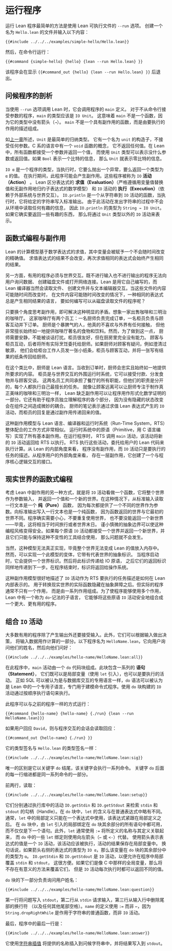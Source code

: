 <!--
# Running a Program
-->

# 运行程序

<!--
The simplest way to run a Lean program is to use the `--run` option to the Lean executable.
Create a file called `Hello.lean` and enter the following contents:
-->

运行 Lean 程序最简单的方法是使用 Lean 可执行文件的 `--run` 选项。
创建一个名为 `Hello.lean` 的文件并输入以下内容：

```lean
{{#include ../../../examples/simple-hello/Hello.lean}}
```

<!--
Then, from the command line, run:
-->

然后，在命令行运行：

```
{{#command {simple-hello} {hello} {lean --run Hello.lean} }}
```

<!--
The program displays `{{#command_out {hello} {lean --run Hello.lean} }}` and exits.
-->

该程序会在显示 `{{#command_out {hello} {lean --run Hello.lean} }}` 后退出。

<!--
## Anatomy of a Greeting
-->

## 问候程序的剖析

<!--
When Lean is invoked with the `--run` option, it invokes the program's `main` definition.
In programs that do not take command-line arguments, `main` should have type `IO Unit`.
This means that `main` is not a function, because there are no arrows (`→`) in its type.
Instead of being a function that has side effects, `main` consists of a description of effects to be carried out.
-->

当使用 `--run` 选项调用 Lean 时，它会调用程序的 `main` 定义。
对于不从命令行接受参数的程序，`main` 的类型应该是 `IO Unit`。
这意味着 `main` 不是一个函数，因为它的类型中没有箭头（`→`）。
`main` 不是一个具有副作用的函数，而是由要执行的作用的描述组成。

<!--
As discussed in [the preceding chapter](../getting-to-know/polymorphism.md), `Unit` is the simplest inductive type.
It has a single constructor called `unit` that takes no arguments.
Languages in the C tradition have a notion of a `void` function that does not return any value at all.
In Lean, all functions take an argument and return a value, and the lack of interesting arguments or return values can be signaled by using the `Unit` type instead.
If `Bool` represents a single bit of information, `Unit` represents zero bits of information.
-->

如[上一章](../getting-to-know/polymorphism.md)所述，`Unit` 是最简单的归纳类型。
它有一个名为 `unit` 的构造子，不接受任何参数。C 系的语言中有一个 `void` 函数的概念，
它不返回任何值。在 Lean 中，所有函数都接受一个参数并返回一个值，
而使用 `Unit` 类型可以表示没什么参数或返回值。如果 `Bool` 表示一个比特的信息，
那么 `Unit` 就表示零比特的信息。

<!--
`IO α` is the type of a program that, when executed, will either throw an exception or return a value of type `α`.
During execution, this program may have side effects.
These programs are referred to as `IO` _actions_.
Lean distinguishes between _evaluation_ of expressions, which strictly adheres to the mathematical model of substitution of values for variables and reduction of sub-expressions without side effects, and _execution_ of `IO` actions, which rely on an external system to interact with the world.
`IO.println` is a function from strings to `IO` actions that, when executed, write the given string to standard output.
Because this action doesn't read any interesting information from the environment in the process of emitting the string, `IO.println` has type `String → IO Unit`.
If it did return something interesting, then that would be indicated by the `IO` action having a type other than `Unit`.
-->

`IO α` 是一个程序的类型，当执行时，它要么抛出一个异常，要么返回一个类型为 `α` 的值。
在执行期间，此程序可能会产生副作用。这些程序被称为 `IO` **活动（Action）** 。
Lean 区分表达式的 **求值（Evaluation）**（严格遵循用变量值替换值和无副作用地归约子表达式的数学模型）
和 `IO` 活动的 **执行（Execution）**（依赖于外部系统与世界交互）。
`IO.println` 是一个从字符串到 `IO` 活动的函数，当执行时，它将给定的字符串写入标准输出。
由于此活动在发出字符串的过程中不会从环境中读取任何有趣的信息，
因此 `IO.println` 的类型为 `String → IO Unit`。如果它确实要返回一些有趣的东西，
那么将通过 `Unit` 类型以外的 `IO` 活动来表示。

<!--
## Functional Programming vs Effects
-->

## 函数式编程与副作用

<!--
Lean's model of computation is based on the evaluation of mathematical expressions, in which variables are given exactly one value that does not change over time.
The result of evaluating an expression does not change, and evaluating the same expression again will always yield the same result.
-->

Lean 的计算模型基于数学表达式的求值，其中变量会被赋予一个不会随时间改变的精确值。
求值表达式的结果不会改变，再次求值相同的表达式会始终产生相同的结果。

<!--
On the other hand, useful programs must interact with the world.
A program that performs neither input nor output can't ask a user for data, create files on disk, or open network connections.
Lean is written in itself, and the Lean compiler certainly reads files, creates files, and interacts with text editors.
How can a language in which the same expression always yields the same result support programs that read files from disk, when the contents of these files might change over time?
-->

另一方面，有用的程序必须与世界交互。既不进行输入也不进行输出的程序无法向用户询问数据、
创建磁盘文件或打开网络连接。Lean 是用它自己编写的，而 Lean 编译器当然会读取文件、
创建文件并与文本编辑器交互。当这些文件的内容可能随时间而改变时，
在文件内容可能随时间改变的情况下，一种相同的表达式总是产生相同结果的语言，
要如何编写可以从磁盘读取文件的程序呢？

<!--
This apparent contradiction can be resolved by thinking a bit differently about side effects.
Imagine a café that sells coffee and sandwiches.
This café has two employees: a cook who fulfills orders, and a worker at the counter who interacts with customers and places order slips.
The cook is a surly person, who really prefers not to have any contact with the world outside, but who is very good at consistently delivering the food and drinks that the café is known for.
In order to do this, however, the cook needs peace and quiet, and can't be disturbed with conversation.
The counter worker is friendly, but completely incompetent in the kitchen.
Customers interact with the counter worker, who delegates all actual cooking to the cook.
If the cook has a question for a customer, such as clarifying an allergy, they send a little note to the counter worker, who interacts with the customer and passes a note back to the cook with the result.
-->

只要换个角度思考副作用，即可解决这种明显的矛盾。想象一家出售咖啡和三明治的咖啡厅。
这家咖啡厅有两个员工：一名厨师负责完成订单，一名柜员负责与顾客互动并下订单。
厨师是个暴脾气的人，他真的不喜欢与外界有任何接触，
但他非常擅长始终如一地提供咖啡厅著名的食物和饮料。然而，为了做到这一点，
厨师需要安静，不能被谈话打扰。柜员很友好，但在厨房里完全没有能力。
顾客与柜员互动，后者将所有实际烹饪委托给厨师。如果厨师对顾客有疑问，例如澄清过敏源，
他们会给柜台工作人员发一张小纸条，柜员与顾客互动，并将一张写有结果的纸条传回给厨师。

<!--
In this analogy, the cook is the Lean language.
When provided with an order, the cook faithfully and consistently delivers what is requested.
The counter worker is the surrounding run-time system that interacts with the world and can accept payments, dispense food, and have conversations with customers.
Working together, the two employees serve all the functions of the restaurant, but their responsibilities are divided, with each performing the tasks that they're best at.
Just as keeping customers away allows the cook to focus on making truly excellent coffee and sandwiches, Lean's lack of side effects allows programs to be used as part of formal mathematical proofs.
It also helps programmers understand the parts of the program in isolation from each other, because there are no hidden state changes that create subtle coupling between components.
The cook's notes represent `IO` actions that are produced by evaluating Lean expressions, and the counter worker's replies are the values that are passed back from effects.
-->

在这个类比中，厨师是 Lean 语言。当收到订单时，厨师会忠实且始终如一地提供所要求的内容。
柜员是与世界交互的外围运行时系统，它可以接受付款、分发食物并与顾客交谈。
这两名员工共同承担了餐厅的所有职能，但他们的职责是分开的，每个人都执行自己最擅长的任务。
就像让顾客远离可以让厨师专注于制作真正美味的咖啡和三明治一样，
Lean 缺乏副作用可以让程序用作形式化数学证明的一部分。它还有助于程序员独立理解程序的各个部分，
因为没有隐藏的状态改变会在组件之间造成微妙的耦合。
厨师的笔记表示通过求值 Lean 表达式产生的 `IO` 活动，而柜员的回复是通过副作用传递回来的值。

<!--
This model of side effects is quite similar to how the overall aggregate of the Lean language, its compiler, and its run-time system (RTS) work.
Primitives in the run-time system, written in C, implement all the basic effects.
When running a program, the RTS invokes the `main` action, which returns new `IO` actions to the RTS for execution.
The RTS executes these actions, delegating to the user's Lean code to carry out computations.
From the internal perspective of Lean, programs are free of side effects, and `IO` actions are just descriptions of tasks to be carried out.
From the external perspective of the program's user, there is a layer of side effects that create an interface to the program's core logic.
-->

这种副作用模型与 Lean 语言、编译器和运行时系统（Run-Time System，RTS）整体配合的工作方式非常相似。
运行时系统中的原语（Primitive，用 C 语言编写）实现了所有基本副作用。在运行程序时，
RTS 调用 `main` 活动，该活动将新的 `IO` 活动返回给 RTS 以执行。
RTS 执行这些活动，委托给用户的 Lean 代码来执行计算。从 Lean 的内部角度来看，
程序没有副作用，而 `IO` 活动只是要执行的任务的描述。从程序用户的外部角度来看，
存在一层副作用，它创建了一个与程序核心逻辑交互的接口。

<!--
## Real-World Functional Programming
-->

## 现实世界的函数式编程

<!--
The other useful way to think about side effects in Lean is by considering `IO` actions to be functions that take the entire world as an argument and return a value paired with a new world.
In this case, reading a line of text from standard input _is_ a pure function, because a different world is provided as an argument each time.
Writing a line of text to standard output is a pure function, because the world that the function returns is different from the one that it began with.
Programs do need to be careful to never re-use the world, nor to fail to return a new world—this would amount to time travel or the end of the world, after all.
Careful abstraction boundaries can make this style of programming safe.
If every primitive `IO` action accepts one world and returns a new one, and they can only be combined with tools that preserve this invariant, then the problem cannot occur.
-->

考虑 Lean 中副作用的另一种方式，就是将 `IO` 活动看做一个函数，它将整个世界作为参数输入，
并返回一个值和一个新的世界。在这种情况下，从标准输入读取一行文本是一个 **纯（Pure）** 函数，
因为每次都提供了一个不同的世界作为参数。向标准输出写入一行文本也是一个纯函数，
因为函数返回的世界与它最初的世界不同。程序确实需要小心，不要重复使用世界，
也不要没能返回一个新世界——毕竟，这将相当于时间旅行或者世界末日。
谨小慎微的抽象边界可以使这种编程风格变得安全。如果每个原语 `IO`
活动都接受一个世界并返回一个新世界，并且它们只能与保持这种不变性的工具结合使用，
那么问题就不会发生。

<!--
This model cannot be implemented.
After all, the entire universe cannot be turned into a Lean value and placed into memory.
However, it is possible to implement a variation of this model with an abstract token that stands for the world.
When the program is started, it is provided with a world token.
This token is then passed on to the IO primitives, and their returned tokens are similarly passed to the next step.
At the end of the program, the token is returned to the operating system.
-->

当然，这种模型无法真正实现，毕竟整个世界无法变成 Lean 的值放入内存中。
然而，可以实现一个此模型的变体，它带有代表世界的抽象标识。
当程序启动时，它会提供一个世界标识。然后将此标识传递给 IO 原语，
之后它们的返回标识同样地传递到下一步。在程序结束时，标识将返回给操作系统。

<!--
This model of side effects is a good description of how `IO` actions as descriptions of tasks to be carried out by the RTS are represented internally in Lean.
The actual functions that transform the real world are behind an abstraction barrier.
But real programs typically consist of a sequence of effects, rather than just one.
To enable programs to use multiple effects, there is a sub-language of Lean called `do` notation that allows these primitive `IO` actions to be safely composed into a larger, useful program.
-->

这种副作用模型很好地描述了 `IO` 活动作为 RTS 要执行的任务描述是如何在 Lean 内部表示的。
用于转换现实世界的实际函数隐藏在抽象屏障之后。但实际的程序通常不只有一个作用，
而是由一系列作用组成。为了使程序能够使用多个作用，Lean 中有一个称为 `do`-记法的子语言，
它能够将这些原语 `IO` 活动安全地组合成一个更大、更有用的程序。

<!--
## Combining `IO` Actions
-->

## 组合 `IO` 活动

<!--
Most useful programs accept input in addition to producing output.
Furthermore, they may take decisions based on input, using the input data as part of a computation.
The following program, called `HelloName.lean`, asks the user for their name and then greets them:
-->

大多数有用的程序除了产生输出外还要接受输入。此外，它们可以根据输入做出决策，
将输入数据用作计算的一部分。以下程序名为 `HelloName.lean`，它向用户询问他们的姓名，然后向他们问好：

```lean
{{#include ../../../examples/hello-name/HelloName.lean:all}}
```

<!--
In this program, the `main` action consists of a `do` block.
This block contains a sequence of _statements_, which can be both local variables (introduced using `let`) and actions that are to be executed.
Just as SQL can be thought of as a special-purpose language for interacting with databases, the `do` syntax can be thought of as a special-purpose sub-language within Lean that is dedicated to modeling imperative programs.
`IO` actions that are built with a `do` block are executed by executing the statements in order.
-->

在此程序中，`main` 活动由一个 `do` 代码块组成。此块包含一系列的 **语句（Statement）**，
它们既可以是局部变量（使用 `let` 引入），也可以是要执行的活动。
正如 SQL 可以被认为是与数据库交互的专用语言一样，`do` 语法可以被认为是 Lean
中的一个专用子语言，专门用于建模命令式程序。使用 `do` 块构建的 `IO` 活动通过按顺序执行语句来执行。

<!--
This program can be run in the same manner as the prior program:
-->

此程序可以与之前的程序一样的方式运行：

```
{{#command {hello-name} {hello-name} {./run} {lean --run HelloName.lean}}}
```

<!--
If the user responds with `David`, a session of interaction with the program reads:
-->

如果用户回应 `David`，则与程序交互的会话会读取回应：

```
{{#command_out {hello-name} {./run} }}
```

<!--
The type signature line is just like the one for `Hello.lean`:
-->

它的类型签名与 `Hello.lean` 的类型签名一样：

```lean
{{#include ../../../examples/hello-name/HelloName.lean:sig}}
```

<!--
The only difference is that it ends with the keyword `do`, which initiates a sequence of commands.
Each indented line following the keyword `do` is part of the same sequence of commands.
-->

唯一的区别是它以关键字 `do` 结尾，该关键字会执行一系列命令。
关键字 `do` 后面的每一行缩进都是同一系列命令的一部分。

<!--
The first two lines, which read:
-->

前两行，读取：

```lean
{{#include ../../../examples/hello-name/HelloName.lean:setup}}
```

<!--
retrieve the `stdin` and `stdout` handles by executing the library actions `IO.getStdin` and `IO.getStdout`, respectively.
In a `do` block, `let` has a slightly different meaning than in an ordinary expression.
Ordinarily, the local definition in a `let` can be used in just one expression, which immediately follows the local definition.
In a `do` block, local bindings introduced by `let` are available in all statements in the remainder of the `do` block, rather than just the next one.
Additionally, `let` typically connects the name being defined to its definition using `:=`, while some `let` bindings in `do` use a left arrow (`←` or `<-`) instead.
Using an arrow means that the value of the expression is an `IO` action that should be executed, with the result of the action saved in the local variable.
In other words, if the expression to the right of the arrow has type `IO α`, then the variable has type `α` in the remainder of the `do` block.
`IO.getStdin` and `IO.getStdout` are `IO` actions in order to allow `stdin` and `stdout` to be locally overridden in a program, which can be convenient.
If they were global variables as in C, then there would be no meaningful way to override them, but `IO` actions can return different values each time they are executed.
-->

它们分别通过执行库中的活动 `IO.getStdin` 和 `IO.getStdout` 来检索
`stdin` 和 `stdout` 的勾柄（Handle）。在 `do` 块中，`let` 的含义与在普通表达式中略有不同。
通常，`let` 中的局部定义只能在一个表达式中使用，该表达式紧跟在局部定义之后。
在 `do` 块中，由 `let` 引入的局部绑定在 `do` 块其余部分的所有语句中都可用，
而不仅仅是下一个语句。此外，`let` 通常使用 `:=` 将所定义的名称与其定义关联起来，
而 `do` 中的一些 `let` 绑定则使用向左箭头（`←` 或 `<-`）代替。
使用箭头表示表达式的值是一个 `IO` 活动，该活动应该被执行，活动的结果保存在局部变量中。
换句话说，如果箭头右侧的表达式的类型为 `IO α`，那么该变量在 `do` 块的其余部分中的类型为 `α`。
`IO.getStdin` 和 `IO.getStdout` 是 `IO` 活动，以便允许在程序中局部覆盖 `stdin` 和 `stdout`，
这很方便。如果它们是像 C 中那样的全局变量，那么将不存在有意义的方法来覆盖它们，
但是 `IO` 活动每次执行时都可以返回不同的值。

<!--
The next part of the `do` block is responsible for asking the user for their name:
-->

`do` 块的下一部分负责询问用户姓名：

```lean
{{#include ../../../examples/hello-name/HelloName.lean:question}}
```

<!--
The first line writes the question to `stdout`, the second line requests input from `stdin`, and the third line removes the trailing newline (plus any other trailing whitespace) from the input line.
The definition of `name` uses `:=`, rather than `←`, because `String.dropRightWhile` is an ordinary function on strings, rather than an `IO` action.
-->

第一行将问题写入 `stdout`，第二行从 `stdin` 请求输入，第三行从输入行中删除尾部的换行符
（以及任何其他尾部空格）。`name` 的定义使用 `:=` 而非 `←`，因为 `String.dropRightWhile`
是作用于字符串的普通函数，而非 `IO` 活动。

<!--
Finally, the last line in the program is:
-->

最后，程序中的最后一行是：

```
{{#include ../../../examples/hello-name/HelloName.lean:answer}}
```

<!--
It uses [string interpolation](../getting-to-know/conveniences.md#string-interpolation) to insert the provided name into a greeting string, writing the result to `stdout`.
-->

它使用[字符串插值](../getting-to-know/conveniences.md#字符串插值)
将提供的名称插入到问候字符串中，并将结果写入到 `stdout`。
